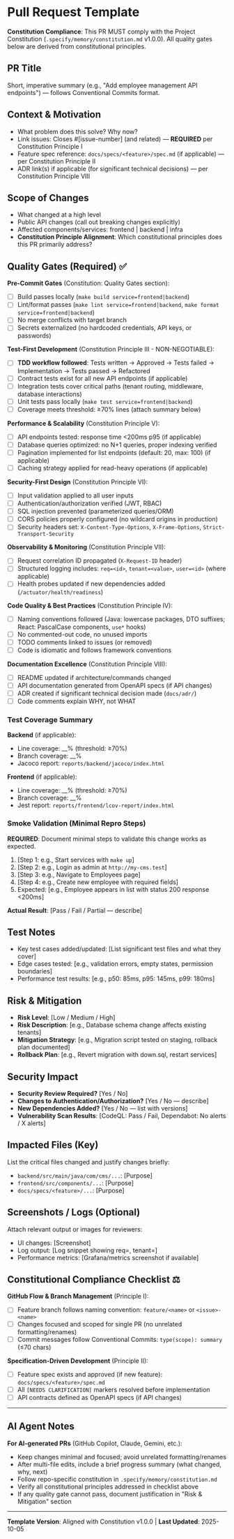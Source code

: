 # Pull Request Template

**Constitution Compliance**: This PR MUST comply with the Project Constitution (`.specify/memory/constitution.md` v1.0.0). All quality gates below are derived from constitutional principles.

## PR Title

Short, imperative summary (e.g., "Add employee management API endpoints") — follows Conventional Commits format.

## Context & Motivation

- What problem does this solve? Why now?
- Link issues: Closes #[issue-number] (and related) — **REQUIRED** per Constitution Principle I
- Feature spec reference: `docs/specs/<feature>/spec.md` (if applicable) — per Constitution Principle II
- ADR link(s) if applicable (for significant technical decisions) — per Constitution Principle VIII

## Scope of Changes

- What changed at a high level
- Public API changes (call out breaking changes explicitly)
- Affected components/services: frontend | backend | infra
- **Constitution Principle Alignment**: Which constitutional principles does this PR primarily address?

## Quality Gates (Required) ✅

**Pre-Commit Gates** (Constitution: Quality Gates section):
- [ ] Build passes locally (`make build service=frontend|backend`)
- [ ] Lint/format passes (`make lint service=frontend|backend`, `make format service=frontend|backend`)
- [ ] No merge conflicts with target branch
- [ ] Secrets externalized (no hardcoded credentials, API keys, or passwords)

**Test-First Development** (Constitution Principle III - NON-NEGOTIABLE):
- [ ] **TDD workflow followed**: Tests written → Approved → Tests failed → Implementation → Tests passed → Refactored
- [ ] Contract tests exist for all new API endpoints (if applicable)
- [ ] Integration tests cover critical paths (tenant routing, middleware, database interactions)
- [ ] Unit tests pass locally (`make test service=frontend|backend`)
- [ ] Coverage meets threshold: ≥70% lines (attach summary below)

**Performance & Scalability** (Constitution Principle V):
- [ ] API endpoints tested: response time <200ms p95 (if applicable)
- [ ] Database queries optimized: no N+1 queries, proper indexing verified
- [ ] Pagination implemented for list endpoints (default: 20, max: 100) (if applicable)
- [ ] Caching strategy applied for read-heavy operations (if applicable)

**Security-First Design** (Constitution Principle VI):
- [ ] Input validation applied to all user inputs
- [ ] Authentication/authorization verified (JWT, RBAC)
- [ ] SQL injection prevented (parameterized queries/ORM)
- [ ] CORS policies properly configured (no wildcard origins in production)
- [ ] Security headers set: `X-Content-Type-Options`, `X-Frame-Options`, `Strict-Transport-Security`

**Observability & Monitoring** (Constitution Principle VII):
- [ ] Request correlation ID propagated (`X-Request-ID` header)
- [ ] Structured logging includes: `req=<id>`, `tenant=<value>`, `user=<id>` (where applicable)
- [ ] Health probes updated if new dependencies added (`/actuator/health/readiness`)

**Code Quality & Best Practices** (Constitution Principle IV):
- [ ] Naming conventions followed (Java: lowercase packages, DTO suffixes; React: PascalCase components, `use*` hooks)
- [ ] No commented-out code, no unused imports
- [ ] TODO comments linked to issues (or removed)
- [ ] Code is idiomatic and follows framework conventions

**Documentation Excellence** (Constitution Principle VIII):
- [ ] README updated if architecture/commands changed
- [ ] API documentation generated from OpenAPI specs (if API changes)
- [ ] ADR created if significant technical decision made (`docs/adr/`)
- [ ] Code comments explain WHY, not WHAT

### Test Coverage Summary

**Backend** (if applicable):
- Line coverage: __% (threshold: ≥70%)
- Branch coverage: __%
- Jacoco report: `reports/backend/jacoco/index.html`

**Frontend** (if applicable):
- Line coverage: __% (threshold: ≥70%)
- Branch coverage: __%
- Jest report: `reports/frontend/lcov-report/index.html`

### Smoke Validation (Minimal Repro Steps)

**REQUIRED**: Document minimal steps to validate this change works as expected.

1. [Step 1: e.g., Start services with `make up`]
2. [Step 2: e.g., Login as admin at `http://my-cms.test`]
3. [Step 3: e.g., Navigate to Employees page]
4. [Step 4: e.g., Create new employee with required fields]
5. Expected: [e.g., Employee appears in list with status 200 response <200ms]

**Actual Result**: [Pass / Fail / Partial — describe]

## Test Notes

- Key test cases added/updated: [List significant test files and what they cover]
- Edge cases tested: [e.g., validation errors, empty states, permission boundaries]
- Performance test results: [e.g., p50: 85ms, p95: 145ms, p99: 180ms]

## Risk & Mitigation

- **Risk Level**: [Low / Medium / High]
- **Risk Description**: [e.g., Database schema change affects existing tenants]
- **Mitigation Strategy**: [e.g., Migration script tested on staging, rollback plan documented]
- **Rollback Plan**: [e.g., Revert migration with down.sql, restart services]

## Security Impact

- **Security Review Required?** [Yes / No]
- **Changes to Authentication/Authorization?** [Yes / No — describe]
- **New Dependencies Added?** [Yes / No — list with versions]
- **Vulnerability Scan Results**: [CodeQL: Pass / Fail, Dependabot: No alerts / X alerts]

## Impacted Files (Key)

List the critical files changed and justify changes briefly:
- `backend/src/main/java/com/cms/...`: [Purpose]
- `frontend/src/components/...`: [Purpose]
- `docs/specs/<feature>/...`: [Purpose]

## Screenshots / Logs (Optional)

Attach relevant output or images for reviewers:
- UI changes: [Screenshot]
- Log output: [Log snippet showing req=<id>, tenant=<value>]
- Performance metrics: [Grafana/metrics screenshot if available]

## Constitutional Compliance Checklist ⚖️

**GitHub Flow & Branch Management** (Principle I):
- [ ] Feature branch follows naming convention: `feature/<name>` or `<issue>-<name>`
- [ ] Changes focused and scoped for single PR (no unrelated formatting/renames)
- [ ] Commit messages follow Conventional Commits: `type(scope): summary` (≤70 chars)

**Specification-Driven Development** (Principle II):
- [ ] Feature spec exists and approved (if new feature): `docs/specs/<feature>/spec.md`
- [ ] All `[NEEDS CLARIFICATION]` markers resolved before implementation
- [ ] API contracts defined as OpenAPI specs (if API changes)

---

## AI Agent Notes

**For AI-generated PRs** (GitHub Copilot, Claude, Gemini, etc.):
- Keep changes minimal and focused; avoid unrelated formatting/renames
- After multi-file edits, include a brief progress summary (what changed, why, next)
- Follow repo-specific constitution in `.specify/memory/constitution.md`
- Verify all constitutional principles addressed in checklist above
- If any quality gate cannot pass, document justification in "Risk & Mitigation" section

---

**Template Version**: Aligned with Constitution v1.0.0 | **Last Updated**: 2025-10-05
